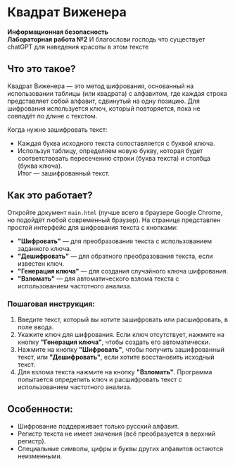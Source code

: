 # Квадрат Виженера  
**Информационная безопасность**  
**Лабораторная работа №2**
И благослови господь что существует chatGPT для наведения красоты в этом тексте

## Что это такое?  
Квадрат Виженера — это метод шифрования, основанный на использовании таблицы (или квадрата) с алфавитом, где каждая строка представляет собой алфавит, сдвинутый на одну позицию. Для шифрования используется ключ, который повторяется, пока не совпадёт по длине с текстом.  

Когда нужно зашифровать текст:  
- Каждая буква исходного текста сопоставляется с буквой ключа.  
- Используя таблицу, определяем новую букву, которая будет соответствовать пересечению строки (буква текста) и столбца (буква ключа).  
Итог — зашифрованный текст.

## Как это работает?  
Откройте документ `main.html` (лучше всего в браузере Google Chrome, но подойдёт любой современный браузер). На странице представлен простой интерфейс для шифрования текста с кнопками:  
- **"Шифровать"** — для преобразования текста с использованием заданного ключа.  
- **"Дешифровать"** — для обратного преобразования текста, если известен ключ.  
- **"Генерация ключа"** — для создания случайного ключа шифрования.  
- **"Взломать"** — для автоматического взлома текста с использованием частотного анализа.  

### Пошаговая инструкция:  
1. Введите текст, который вы хотите зашифровать или расшифровать, в поле ввода.  
2. Укажите ключ для шифрования. Если ключ отсутствует, нажмите на кнопку **"Генерация ключа"**, чтобы создать его автоматически.  
3. Нажмите на кнопку **"Шифровать"**, чтобы получить зашифрованный текст, или **"Дешифровать"**, если хотите восстановить исходный текст.  
4. Для взлома текста нажмите на кнопку **"Взломать"**. Программа попытается определить ключ и расшифровать текст с использованием частотного анализа.  

## Особенности:  
- Шифрование поддерживает только русский алфавит.  
- Регистр текста не имеет значения (всё преобразуется в верхний регистр).  
- Специальные символы, цифры и буквы других алфавитов остаются неизменными.  

